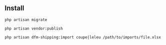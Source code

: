 ## Install

`php artisan migrate`

`php artisan vendor:publish`

`php artisan dfm-shipping:import coupe|leleu /path/to/imports/file.xlsx`
